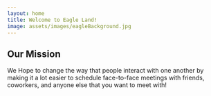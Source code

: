 ```yaml
---
layout: home
title: Welcome to Eagle Land!
image: assets/images/eagleBackground.jpg
---
```


## Our Mission

We Hope to change the way that people interact with one another by making it a lot easier to schedule face-to-face meetings with friends, coworkers, and anyone else that you want to meet with!



